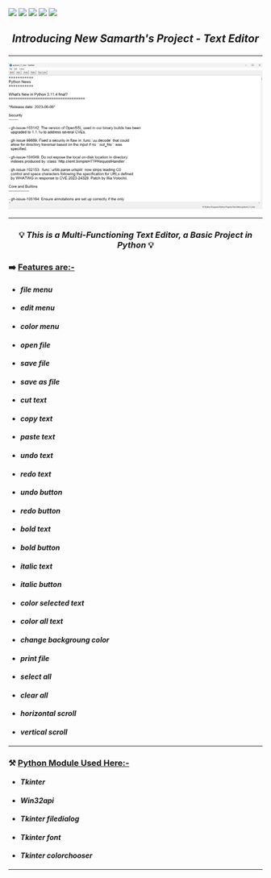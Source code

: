![](https://img.shields.io/badge/Programming_Language-Python-blue.svg)
![](https://img.shields.io/badge/Main_Tool_Used-Tkinter-red.svg)
![](https://img.shields.io/badge/Music_Player-Multi_Functioning-orange.svg)
![](https://img.shields.io/badge/Python_Version-3.7-brown.svg)
![](https://img.shields.io/badge/Status-Complete-green.svg)

## <p align="center">***Introducing New Samarth's Project - Text Editor***</p>

---
<p align="center"><img src="texteditor.png"></p>

---
### <p align="center">💡 ***This is a Multi-Functioning Text Editor, a Basic Project in Python*** 💡</p>

### ➡️ **<u>Features are:-</u>**
- #### ***_file menu_*** 
- #### ***_edit menu_*** 
- #### ***_color menu_*** 
- #### ***_open file_*** 
- #### ***_save file_*** 
- #### ***_save as file_*** 
- #### ***_cut text_*** 
- #### ***_copy text_*** 
- #### ***_paste text_*** 
- #### ***_undo text_*** 
- #### ***_redo text_*** 
- #### ***_undo button_*** 
- #### ***_redo button_*** 
- #### ***_bold text_*** 
- #### ***_bold button_*** 
- #### ***_italic text_*** 
- #### ***_italic button_*** 
- #### ***_color selected text_*** 
- #### ***_color all text_*** 
- #### ***_change backgroung color_*** 
- #### ***_print file_*** 
- #### ***_select all_*** 
- #### ***_clear all_*** 
- #### ***_horizontal scroll_*** 
- #### ***_vertical scroll_*** 

---

### ⚒️ **<u>Python Module Used Here:-</u>** 
- #### ***_Tkinter_***
- #### ***_Win32api_***
- #### ***_Tkinter filedialog_***
- #### ***_Tkinter font_***
- #### ***_Tkinter colorchooser_***

---